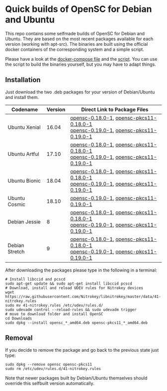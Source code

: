 # Quick builds of OpenSC for Debian and Ubuntu 

This repo contains some selfmade builds of OpenSC for Debian and Ubuntu. They are based on the most recent packages available for each version (working with apt-src). The binaries are built using the official docker containers of the corresponding system and a simple script.

Please have a look at the [docker-compose file](docker-compose.yml) and the [script](OpenSC-build.sh). You can use the script to build the binaries yourself, but you may have to adapt things.

## Installation

Just download the two .deb packages for your version of Debian/Ubuntu and install them.

Codename | Version | Direct Link to Package Files
---------|---------|-----------------------------
Ubuntu Xenial | 16.04 | [opensc-0.18.0-1](https://github.com/Nitrokey/opensc-build/raw/master/xenial/opensc_0.18.0-1%7Estorageopc3_amd64.deb), [opensc-pkcs11-0.18.0-1](https://github.com/Nitrokey/opensc-build/raw/master/xenial/opensc-pkcs11_0.18.0-1%7Estorageopc3_amd64.deb) <br/> [opensc-0.19.0-1](https://github.com/Nitrokey/opensc-build/raw/master/xenial/opensc_0.19.0-1%7Enitrokey_amd64.deb), [opensc-pkcs11-0.19.0-1](https://github.com/Nitrokey/opensc-build/raw/master/xenial/opensc-pkcs11_0.19.0-1%7Enitrokey_amd64.deb)
Ubuntu Artful | 17.10 | [opensc-0.18.0-1](https://github.com/Nitrokey/opensc-build/raw/master/artful/opensc_0.18.0-1%7Estorageopc3_amd64.deb), [opensc-pkcs11-0.18.0-1](https://github.com/Nitrokey/opensc-build/raw/master/artful/opensc-pkcs11_0.18.0-1%7Estorageopc3_amd64.deb) <br/> [opensc-0.19.0-1](https://github.com/Nitrokey/opensc-build/raw/master/artful/opensc_0.19.0-1%7Enitrokey_amd64.deb), [opensc-pkcs11-0.19.0-1](https://github.com/Nitrokey/opensc-build/raw/master/artful/opensc-pkcs11_0.19.0-1%7Enitrokey_amd64.deb)
Ubuntu Bionic | 18.04 | [opensc-0.18.0-1](https://github.com/Nitrokey/opensc-build/raw/master/bionic/opensc_0.18.0-1%7Estorageopc3_amd64.deb), [opensc-pkcs11-0.18.0-1](https://github.com/Nitrokey/opensc-build/raw/master/bionic/opensc-pkcs11_0.18.0-1%7Estorageopc3_amd64.deb) <br/> [opensc-0.19.0-1](https://github.com/Nitrokey/opensc-build/raw/master/bionic/opensc_0.19.0-1%7Enitrokey_amd64.deb), [opensc-pkcs11-0.19.0-1](https://github.com/Nitrokey/opensc-build/raw/master/bionic/opensc-pkcs11_0.19.0-1%7Enitrokey_amd64.deb)
Ubuntu Cosmic | 18.10 | [opensc-0.19.0-1](https://github.com/Nitrokey/opensc-build/raw/master/cosmic/opensc_0.19.0-1%7Enitrokey_amd64.deb), [opensc-pkcs11-0.19.0-1](https://github.com/Nitrokey/opensc-build/raw/master/cosmic/opensc-pkcs11_0.19.0-1%7Enitrokey_amd64.deb)
Debian Jessie | 8 | [opensc-0.18.0-1](https://github.com/Nitrokey/opensc-build/raw/master/jessie/opensc_0.18.0-1%7Estorageopc3_amd64.deb), [opensc-pkcs11-0.18.0-1](https://github.com/Nitrokey/opensc-build/raw/master/jessie/opensc-pkcs11_0.18.0-1%7Estorageopc3_amd64.deb) <br/> [opensc-0.19.0-1](https://github.com/Nitrokey/opensc-build/raw/master/jessie/opensc_0.19.0-1%7Enitrokey_amd64.deb), [opensc-pkcs11-0.19.0-1](https://github.com/Nitrokey/opensc-build/raw/master/jessie/opensc-pkcs11_0.19.0-1%7Enitrokey_amd64.deb)
Debian Stretch | 9 | [opensc-0.18.0-1](https://github.com/Nitrokey/opensc-build/raw/master/stretch/opensc_0.18.0-1%7Estorageopc3_amd64.deb), [opensc-pkcs11-0.18.0-1](https://github.com/Nitrokey/opensc-build/raw/master/stretch/opensc-pkcs11_0.18.0-1%7Estorageopc3_amd64.deb) <br/> [opensc-0.19.0-1](https://github.com/Nitrokey/opensc-build/raw/master/stretch/opensc_0.19.0-1%7Enitrokey_amd64.deb), [opensc-pkcs11-0.19.0-1](https://github.com/Nitrokey/opensc-build/raw/master/stretch/opensc-pkcs11_0.19.0-1%7Enitrokey_amd64.deb)

After downloading the packages please type in the following in a terminal:

```
# Install libccid and pcscd
sudo apt-get update && sudo apt-get install libccid pcscd
# Download, install and reload UDEV rules for Nitrokey devices
wget https://raw.githubusercontent.com/Nitrokey/libnitrokey/master/data/41-nitrokey.rules
sudo mv 41-nitrokey.rules /etc/udev/rules.d/
sudo udevadm control --reload-rules && sudo udevadm trigger
# move to download folder and install OpenSC
cd Downloads
sudo dpkg --install opensc_*_amd64.deb opensc-pkcs11_*_amd64.deb
```

## Removal

If you decide to remove the package and go back to the previous state just type:

```
sudo dpkg --remove opensc opensc-pkcs11
sudo rm /etc/udev/rules.d/41-nitrokey.rules
```

Note that newer packages built by Debian/Ubuntu themselves should override this selfbuilt version automatically.
